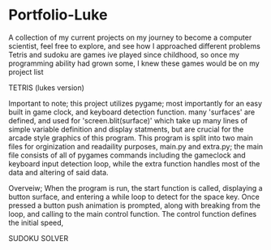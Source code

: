 # Portfolio-Luke
A collection of my current projects on my journey to become a computer scientist, feel free to explore, and see how I approached different problems
Tetris and sudoku are games ive played since childhood, so once my programming ability had grown some, I knew these games would be on my project list


TETRIS (lukes version)

Important to note;
this project utilizes pygame; most importantly for an easy built in game clock, and keyboard detection function.
many 'surfaces' are defined, and used for 'screen.blit(surface)' which take up many lines of simple variable definition and display statments, but are crucial for the arcade style graphics of this program. 
This program is split into two main files for orginization and readaility purposes, main.py and extra.py; the main file consists of all of pygames commands including the gameclock and keyboard input detection loop, while the extra function handles most of the data and altering of said data.

Overveiw;
When the program is run, the start function is called, displaying a button surface, and entering a while loop to detect for the space key. Once pressed a button push animation is prompted, along with breaking from the loop, and calling to the main control function.
The control function defines the initial speed, 





SUDOKU SOLVER

